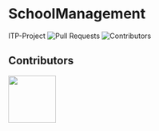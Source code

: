 # SchoolManagement
ITP-Project
![Pull Requests](https://badgen.net/github/open-issues/Avdunusinghe/SchoolManagement)
![Contributors](https://badgen.net/github/contributors/Avdunusinghe/SchoolManagement)


## Contributors

<a href="https://github.com/Avdunusinghe/SchoolManagement/graphs/contributors">
  <img src="https://contrib.rocks/image?repo=Avdunusinghe/SchoolManagement" width="95" />
</a>

